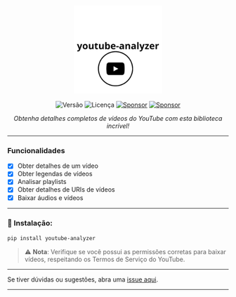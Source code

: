 
<div align="center">
    <img src="assets/youtube_analyzer-logo.png" alt="youtube_analyzer-logo" width="200"/>
  
  ![Versão](https://img.shields.io/badge/version-0.2.4-orange)
  ![Licença](https://img.shields.io/badge/license-MIT-orange)
  [![Sponsor](https://img.shields.io/badge/💲Donate-yellow)](https://apoia.se/paulocesar-dev404)
  [![Sponsor](https://img.shields.io/badge/📖Documentation-green)](https://github.com/PauloCesar-dev404/youtube_analyzer/wiki)


  <i>Obtenha detalhes completos de vídeos do YouTube com esta biblioteca incrível!</i>
  
  ---
</div>

###  Funcionalidades
- [x] Obter detalhes de um vídeo 
- [x] Obter legendas de vídeos 
- [x] Analisar playlists 
- [x] Obter detalhes de URIs de vídeos 
- [x] Baixar áudios e vídeos 

---

### 🚀 Instalação:
```bash
pip install youtube-analyzer
```



> ⚠️ **Nota**: Verifique se você possui as permissões corretas para baixar vídeos, respeitando os Termos de Serviço do YouTube.


---

Se tiver dúvidas ou sugestões, abra uma [issue aqui](https://github.com/PauloCesar-dev404/youtube_analyzer/issues).

---


